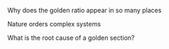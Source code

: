 Why does the golden ratio appear in so many places

Nature orders complex systems

What is the root cause of a golden section?
